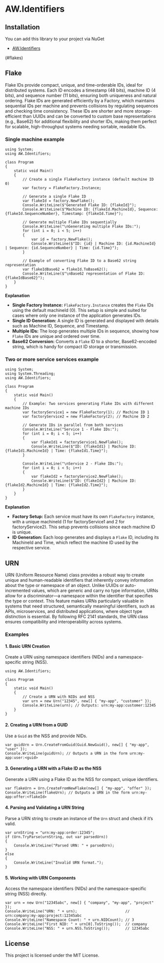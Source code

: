 # AW.Identifiers

## Installation

You can add this library to your project via NuGet

- [AW.Identifiers](https://www.nuget.org/packages/AW.Identifiers/)

(#flakes)
## Flake

Flake IDs provide compact, unique, and time-orderable IDs, ideal for distributed systems. Each ID encodes a timestamp (48 bits), machine ID (4 bits), and sequence number (11 bits), ensuring both uniqueness and natural ordering. Flake IDs are generated efficiently by a Factory, which maintains sequential IDs per machine and prevents collisions by regulating sequences and checking time consistency. These IDs are shorter and more storage-efficient than UUIDs and can be converted to custom base representations (e.g., Base62) for additional flexibility and shorter IDs, making them perfect for scalable, high-throughput systems needing sortable, readable IDs.

### Single machine example

```
using System;
using AW.Identifiers;

class Program
{
    static void Main()
    {
        // Create a single FlakeFactory instance (default machine ID 0)
        var factory = FlakeFactory.Instance;

        // Generate a single Flake ID
        var flakeId = factory.NewFlake();
        Console.WriteLine($"Generated Flake ID: {flakeId}");
        Console.WriteLine($"Machine ID: {flakeId.MachineId}, Sequence: {flakeId.SequenceNumber}, Timestamp: {flakeId.Time}");

        // Generate multiple Flake IDs sequentially
        Console.WriteLine("\nGenerating multiple Flake IDs:");
        for (int i = 0; i < 5; i++)
        {
            var id = factory.NewFlake();
            Console.WriteLine($"ID: {id} | Machine ID: {id.MachineId} | Sequence: {id.SequenceNumber} | Time: {id.Time}");
        }

        // Example of converting Flake ID to a Base62 string representation
        var flakeIdBase62 = flakeId.ToBase62();
        Console.WriteLine($"\nBase62 representation of Flake ID: {flakeIdBase62}");
    }
}

```

**Explanation**

- **Single Factory Instance:** `FlakeFactory.Instance` creates the `Flake` IDs using the default machineId (0). This setup is simple and suited for cases where only one instance of the application generates IDs.
- **Single ID Generation:** A single ID is generated and displayed with details such as Machine ID, Sequence, and Timestamp.
- **Multiple IDs:** The loop generates multiple IDs in sequence, showing how `Flake` IDs are unique and ordered over time.
- **Base62 Conversion:** Converts a `Flake` ID to a shorter, Base62-encoded string, which is handy for compact ID storage or transmission.

### Two or more service services example

```
using System;
using System.Threading;
using AW.Identifiers;

class Program
{
    static void Main()
    {
        // Example: Two services generating Flake IDs with different machine IDs
        var factoryService1 = new FlakeFactory(1); // Machine ID 1
        var factoryService2 = new FlakeFactory(2); // Machine ID 2

        // Generate IDs in parallel from both services
        Console.WriteLine("Service 1 - Flake IDs:");
        for (int i = 0; i < 5; i++)
        {
            var flakeId1 = factoryService1.NewFlake();
            Console.WriteLine($"ID: {flakeId1} | Machine ID: {flakeId1.MachineId} | Time: {flakeId1.Time}");
        }

        Console.WriteLine("\nService 2 - Flake IDs:");
        for (int i = 0; i < 5; i++)
        {
            var flakeId2 = factoryService2.NewFlake();
            Console.WriteLine($"ID: {flakeId2} | Machine ID: {flakeId2.MachineId} | Time: {flakeId2.Time}");
        }
    }
}

```

**Explanation**

- **Factory Setup:** Each service must have its own `FlakeFactory` instance, with a unique machineId (1 for factoryService1 and 2 for factoryService2). This setup prevents collisions since each machine ID is unique.
- **ID Generation:** Each loop generates and displays a `Flake` ID, including its MachineId and Time, which reflect the machine ID used by the respective service.


## URN

URN (Uniform Resource Name) class provides a robust way to create unique and human-readable identifiers that inherently convey information about the type or namespace of an object. Unlike UUIDs or auto-incremented values, which are generic and carry no type information, URNs allow for a discriminator—a namespace within the identifier that specifies the type or context. This feature makes URNs particularly valuable in systems that need structured, semantically meaningful identifiers, such as APIs, microservices, and distributed applications, where object type distinction is essential. By following RFC 2141 standards, the URN class ensures compatibility and interoperability across systems.

### Examples

#### 1. Basic URN Creation

Create a URN using namespace identifiers (NIDs) and a namespace-specific string (NSS).

```
using AW.Identifiers;

class Program
{
    static void Main()
    {
        // Create a URN with NIDs and NSS
        var urn = new Urn("12345", new[] { "my-app", "customer" });
        Console.WriteLine(urn); // Outputs: urn:my-app:customer:12345
    }
}
```

#### 2. Creating a URN from a GUID

Use a `Guid` as the NSS and provide NIDs.

```
var guidUrn = Urn.CreateFromGuid(Guid.NewGuid(), new[] { "my-app", "user" });
Console.WriteLine(guidUrn); // Outputs a URN in the form urn:my-app:user:<guid>
```

#### 3. Generating a URN with a Flake ID as the NSS

Generate a URN using a Flake ID as the NSS for compact, unique identifiers.

```
var flakeUrn = Urn.CreateFromNewFlake(new[] { "my-app", "offer" });
Console.WriteLine(flakeUrn); // Outputs a URN in the form urn:my-app:offer:<flakeId>
```

#### 4. Parsing and Validating a URN String

Parse a URN string to create an instance of the `Urn` struct and check if it’s valid.

```
var urnString = "urn:my-app:order:12345";
if (Urn.TryParse(urnString, out var parsedUrn))
{
    Console.WriteLine("Parsed URN: " + parsedUrn);
}
else
{
    Console.WriteLine("Invalid URN format.");
}
```

#### 5. Working with URN Components

Access the namespace identifiers (NIDs) and the namespace-specific string (NSS) directly.

```
var urn = new Urn("12345abc", new[] { "company", "my-app", "project" });
Console.WriteLine("URN: " + urn);                      // urn:company:my-app:project:12345abc
Console.WriteLine("Namespace Count: " + urn.NIDCount); // 3
Console.WriteLine("First NID: " + urn[0].ToString());  // company
Console.WriteLine("NSS: " + urn.NSS.ToString());       // 12345abc
```

## License
This project is licensed under the MIT License.
